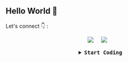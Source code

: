 ## Hello World 👋

Let's connect 👇 : 
<p align="center">
  <a target="_blank"href="https://www.linkedin.com/in/sarrabenyahia/"><img src="https://img.shields.io/badge/linkedin-%230077B5.svg?&style=for-the-badge&logo=linkedin&logoColor=white" /></a>&nbsp;&nbsp;&nbsp;&nbsp;
  <a href="mailto:benyahiasarra9@gmail.com?subject=Hello%20Sarra,%20From%20Github"><img src="https://img.shields.io/badge/gmail-%23D14836.svg?&style=for-the-badge&logo=gmail&logoColor=white" /></a>&nbsp;&nbsp;&nbsp;&nbsp;
</p>


<details align="center">

<summary> <b> <samp> Start Coding </samp></b></summary>
<samp>
 <b><h2 style="color: #fc6203"> CODING&nbsp;BEGAN </h2> </b>
<img src="https://media.tenor.com/GOj9ZF_-ZOcAAAAC/cat.gif" width="200"/>
  


</samp>
</details>




